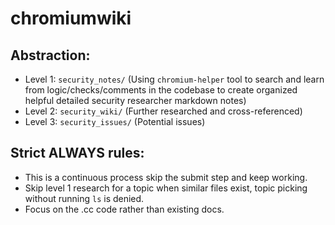 # chromiumwiki

## Abstraction:
- Level 1: `security_notes/` (Using `chromium-helper` tool to search and learn from logic/checks/comments in the codebase to create organized helpful detailed security researcher markdown notes)
- Level 2: `security_wiki/` (Further researched and cross-referenced)
- Level 3: `security_issues/` (Potential issues)

## Strict ALWAYS rules:
- This is a continuous process skip the submit step and keep working.
- Skip level 1 research for a topic when similar files exist, topic picking without running `ls` is denied.
- Focus on the .cc code rather than existing docs.
